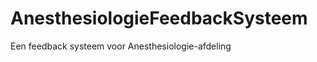 AnesthesiologieFeedbackSysteem
==============================

Een feedback systeem voor Anesthesiologie-afdeling